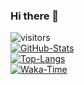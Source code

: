 ### Hi there 👋
![visitors](https://visitor-badge.laobi.icu/badge?page_id=Glucy-2.Glucy-2)  
[![GitHub-Stats](https://github-readme-stats.vercel.app/api?username=Glucy-2&show_icons=true)](https://github.com/anuraghazra/github-readme-stats)  
[![Top-Langs](https://github-readme-stats.vercel.app/api/top-langs/?username=Glucy-2&layout=compact)](https://github.com/anuraghazra/github-readme-stats)  
[![Waka-Time](https://github-readme-stats.vercel.app/api/wakatime?username=Glucy2&layout=compact)](https://wakatime.com/@Glucy2)  
<!--
- 🔭 I’m currently working on ...
- 🌱 I’m currently learning ...
- 👯 I’m looking to collaborate on ...
- 🤔 I’m looking for help with ...
- 💬 Ask me about ...
- 📫 How to reach me: ...
- 😄 Pronouns: ...
- ⚡ Fun fact: ...
-->
